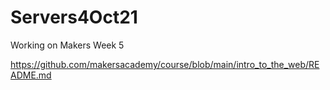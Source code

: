 # Servers4Oct21

Working on Makers Week 5

https://github.com/makersacademy/course/blob/main/intro_to_the_web/README.md
